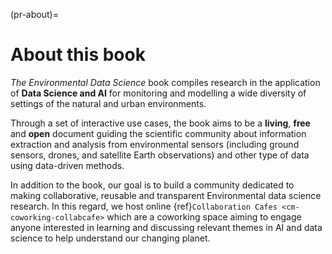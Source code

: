 (pr-about)=
# About this book

_The Environmental Data Science_ book compiles research in the application of **Data Science and AI** for monitoring and modelling a wide diversity of settings of the natural and urban environments. 

Through a set of interactive use cases, the book aims to be a **living**, **free** and **open** document guiding the scientific community about information extraction and analysis from environmental sensors (including ground sensors, drones, and satellite Earth observations) and other type of data using data-driven methods. 

In addition to the book, our goal is to build a community dedicated to making collaborative, reusable and transparent Environmental data science research. In this regard, we host online {ref}`Collaboration Cafes <cm-coworking-collabcafe>` which are a coworking space aiming to engage anyone interested in learning and discussing relevant themes in AI and data science to help understand our changing planet.